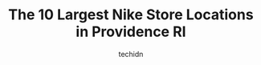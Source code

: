 ---
layout: ampstory
image: https://i0.wp.com/www.depkes.org/wp-content/uploads/2023/06/nike-0-in-providence-ri-1685966115.jpeg?resize=640,853
author: techidn
featured: false
description: Discover the impressive array of Nike options in Providence RI, where you can find 10 of the largest Nike establishments in the area. From renowned classics to hidden gems, Providence RI off
title: The 10 Largest Nike Store Locations in Providence RI
cover:
   title: The 10 Largest Nike Store Locations in Providence RI
   subtitle: Rickpate
   background: https://www.depkes.org/wp-content/uploads/2023/06/nike-0-in-providence-ri-1685966115.jpeg

pages: 
 - layout: thirds
   top: <h1>#1 Nike Factory Store</h1>
   bottom: "<p>Great deals! The staff is incredibly professional and helpful. My tip for an even better experience is to ensure that you have the Nike app installed on your phone before</p>"
   background: https://www.depkes.org/wp-content/uploads/2023/06/nike-1-in-providence-ri-1685966115.jpeg
   backgroundblur: true
 - layout: thirds
   top: <h1>#2 Rhode Runner Inc</h1>
   bottom: "<p>657 N Main St, Providence, RI 02906, United States</p>"
   background: https://www.depkes.org/wp-content/uploads/2023/06/nike-2-in-providence-ri-1685966116.jpeg
   cta:
      link: https://www.depkes.org/blog/the-10-largest-nike-store-locations-in-providence-ri/
      text: The 10 Largest Nike Store Locations in Providence RI
 - layout: thirds
   top: <h1>#3 Rack Room Shoes</h1>
   bottom: "<p>138 Providence Pl Ste 4210, Providence, RI 02903, United States</p>"
   background: https://www.depkes.org/wp-content/uploads/2023/06/nike-3-in-providence-ri-1685966117.jpeg
   cta:
      link: https://www.depkes.org/blog/the-10-largest-nike-store-locations-in-providence-ri/
      text: The 10 Largest Nike Store Locations in Providence RI
 - layout: thirds
   top: <h1>#4 EbLens</h1>
   bottom: "<p>43 Plainfield St, Providence, RI 02909, United States</p>"
   background: https://images.unsplash.com/photo-1549241520-425e3dfc01cb?ixlib=rb-4.0.3&ixid=MnwxMjA3fDB8MHxwaG90by1wYWdlfHx8fGVufDB8fHx8&auto=format&fit=crop&w=640&h=853&q=80
   cta:
      link: https://www.depkes.org/blog/the-10-largest-nike-store-locations-in-providence-ri/
      text: The 10 Largest Nike Store Locations in Providence RI
 - layout: thirds
   top: <h1>#5 Foot Locker</h1>
   bottom: "<p>50 Providence Pl, Providence, RI 02903, United States</p>"
   background: https://images.unsplash.com/photo-1518640467707-6811f4a6ab73?ixlib=rb-4.0.3&ixid=MnwxMjA3fDB8MHxwaG90by1wYWdlfHx8fGVufDB8fHx8&auto=format&fit=crop&w=640&h=853&q=80
   cta:
      link: https://www.depkes.org/blog/the-10-largest-nike-store-locations-in-providence-ri/
      text: The 10 Largest Nike Store Locations in Providence RI
 - layout: thirds
   top: <h1>#6 JD Sports</h1>
   bottom: "<p>1 Providence Pl, Providence, RI 02903, United States</p>"
   background: https://images.unsplash.com/photo-1531169509526-f8f1fdaa4a67?ixlib=rb-4.0.3&ixid=MnwxMjA3fDB8MHxwaG90by1wYWdlfHx8fGVufDB8fHx8&auto=format&fit=crop&w=640&h=853&q=80
   cta:
      link: https://www.depkes.org/blog/the-10-largest-nike-store-locations-in-providence-ri/
      text: The 10 Largest Nike Store Locations in Providence RI
 - layout: thirds
   top: <h1>#7 The North Face Providence Place</h1>
   bottom: "<p>143 Providence Pl, Providence, RI 02903, United States</p>"
   background: https://images.unsplash.com/photo-1496096265110-f83ad7f96608?ixlib=rb-4.0.3&ixid=MnwxMjA3fDB8MHxwaG90by1wYWdlfHx8fGVufDB8fHx8&auto=format&fit=crop&w=640&h=853&q=80
   cta:
      link: https://www.depkes.org/blog/the-10-largest-nike-store-locations-in-providence-ri/
      text: The 10 Largest Nike Store Locations in Providence RI
 - layout: thirds
   middle: Continue reading...
   background: https://images.unsplash.com/photo-1547366785-564103df7e13?ixlib=rb-4.0.3&ixid=MnwxMjA3fDB8MHxwaG90by1wYWdlfHx8fGVufDB8fHx8&auto=format&fit=crop&w=640&h=853&q=80
   cta:
      link: https://www.depkes.org/blog/the-10-largest-nike-store-locations-in-providence-ri/
      text: The 10 Largest Nike Store Locations in Providence RI
      
---